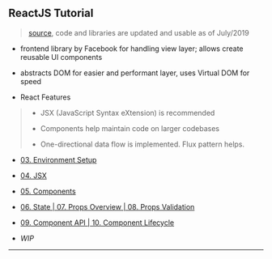 
## ReactJS Tutorial

> [source](https://www.tutorialspoint.com/reactjs/),
> code and libraries are updated and usable as of July/2019

* frontend library by Facebook for handling view layer; allows create reusable UI components

* abstracts DOM for easier and performant layer, uses Virtual DOM for speed

* React Features

> * JSX (JavaScript Syntax eXtension) is recommended
> 
> * Components help maintain code on larger codebases
> 
> * One-directional data flow is implemented. Flux pattern helps.

* [03. Environment Setup](./03-environment-setup.md)

* [04. JSX](./04-jsx.md)

* [05. Components](./05-components.md)

* [06. State | 07. Props Overview | 08. Props Validation](./06-state.md)

* [09. Component API | 10. Component Lifecycle](./09-component-api-and-lifecycle.md)

* _WIP_

---
